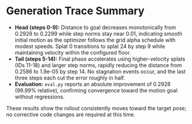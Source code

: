 # Generation Trace Summary

- **Head (steps 0-9):** Distance to goal decreases monotonically from 0.2928 to 0.2299 while step norms stay near 0.01, indicating smooth initial motion as the optimizer follows the grid alpha schedule with modest speeds. Splat 0 transitions to splat 24 by step 9 while maintaining velocity within the configured floor.
- **Tail (steps 5-14):** Final phase accelerates using higher-velocity splats (IDs 11-18) and larger step norms, rapidly reducing the distance from 0.2586 to 1.9e-05 by step 14. No stagnation events occur, and the last three steps each cut the error roughly in half.
- **Evaluation:** `eval.py` reports an absolute improvement of 0.2928 (99.99% relative), confirming convergence toward the motion goal without regressions.

These results show the rollout consistently moves toward the target pose; no corrective code changes are required at this time.
